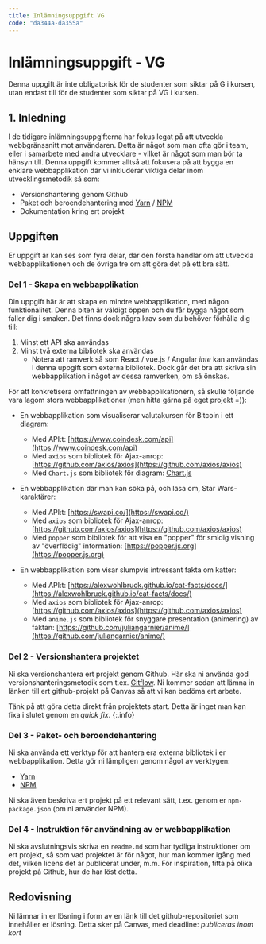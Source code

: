 ```yaml
---
title: Inlämningsuppgift VG
code: "da344a-da355a"
---
```


# Inlämningsuppgift - VG

Denna uppgift är inte obligatorisk för de studenter som siktar på G i kursen, utan endast till för de studenter som siktar på VG i kursen.

## 1. Inledning

I de tidigare inlämningsuppgifterna har fokus legat på att utveckla webbgränssnitt mot användaren. Detta är något som man ofta gör i team, eller i samarbete med andra utvecklare - vilket är något som man bör ta hänsyn till. Denna uppgift kommer alltså att fokusera på att bygga en enklare webbapplikation där vi inkluderar viktiga delar inom utvecklingsmetodik så som:

- Versionshantering genom Github
- Paket och beroendehantering med [Yarn](https://yarnpkg.com/lang/en/) / [NPM](https://www.npmjs.com/)
- Dokumentation kring ert projekt

## Uppgiften

Er uppgift är kan ses som fyra delar, där den första handlar om att utveckla webbapplikationen och de övriga tre om att göra det på ett bra sätt.

### Del 1 - Skapa en webbapplikation

Din uppgift här är att skapa en mindre webbapplikation, med någon funktionalitet. Denna biten är väldigt öppen och du får bygga något som faller dig i smaken. Det finns dock några krav som du behöver förhålla dig till:

1. Minst ett API ska användas
2. Minst två externa bibliotek ska användas
    - Notera att ramverk så som React / vue.js / Angular *inte* kan användas i denna uppgift som externa bibliotek. Dock går det bra att skriva sin webbapplikation i något av dessa ramverken, om så önskas.

För att konkretisera omfattningen av webbapplikationern, så skulle följande vara lagom stora webbapplikationer (men hitta gärna på eget projekt =)):

- En webbapplikation som visualiserar valutakursen för Bitcoin i ett diagram:
    - Med API:t: [https://www.coindesk.com/api](https://www.coindesk.com/api)
    - Med `axios` som bibliotek för Ajax-anrop: [https://github.com/axios/axios](https://github.com/axios/axios)
    - Med `Chart.js` som bibliotek för diagram: [Chart.js](https://www.chartjs.org)

- En webbapplikation där man kan söka på, och läsa om, Star Wars-karaktärer:
    - Med API:t: [https://swapi.co/](https://swapi.co/)
    - Med `axios` som bibliotek för Ajax-anrop: [https://github.com/axios/axios](https://github.com/axios/axios)
    - Med `popper` som bibliotek för att visa en "popper" för smidig visning av "överflödig" information: [https://popper.js.org](https://popper.js.org)

- En webbapplikation som visar slumpvis intressant fakta om katter:
    - Med API:t: [https://alexwohlbruck.github.io/cat-facts/docs/](https://alexwohlbruck.github.io/cat-facts/docs/)
    - Med `axios` som bibliotek för Ajax-anrop: [https://github.com/axios/axios](https://github.com/axios/axios)
    - Med `anime.js` som bibliotek för snyggare presentation (animering) av faktan: [https://github.com/juliangarnier/anime/](https://github.com/juliangarnier/anime/)

### Del 2 - Versionshantera projektet

Ni ska versionshantera ert projekt genom Github. Här ska ni använda god versionshanteringsmetodik som t.ex. [Gitflow](https://www.atlassian.com/git/tutorials/comparing-workflows/gitflow-workflow). Ni kommer sedan att lämna in länken till ert github-projekt på Canvas så att vi kan bedöma ert arbete.

Tänk på att göra detta direkt från projektets start. Detta är inget man kan fixa i slutet genom en *quick fix*.
{:.info}

### Del 3 - Paket- och beroendehantering

Ni ska använda ett verktyp för att hantera era externa bibliotek i er webbapplikation. Detta gör ni lämpligen genom något av verktygen:

- [Yarn](https://yarnpkg.com/lang/en/)
- [NPM](https://www.npmjs.com/)

Ni ska även beskriva ert projekt på ett relevant sätt, t.ex. genom er `npm-package.json` (om ni använder NPM).

### Del 4 - Instruktion för användning av er webbapplikation

Ni ska avslutningsvis skriva en `readme.md` som har tydliga instruktioner om ert projekt, så som vad projektet är för något, hur man kommer igång med det, vilken licens det är publicerat under, m.m. För inspiration, titta på olika projekt på Github, hur de har löst detta.

## Redovisning

Ni lämnar in er lösning i form av en länk till det github-repositoriet som innehåller er lösning. Detta sker på Canvas, med deadline: *publiceras inom kort*